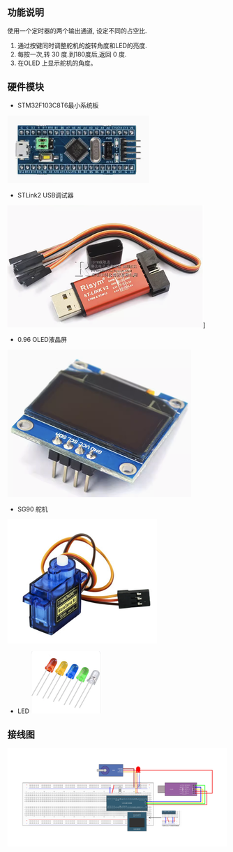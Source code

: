 ## 功能说明

使用一个定时器的两个输出通道, 设定不同的占空比.

1. 通过按键同时调整舵机的旋转角度和LED的亮度.
2. 每按一次,转 30 度.到180度后,返回 0 度.
3. 在OLED 上显示舵机的角度。

## 硬件模块

* STM32F103C8T6最小系统板

![STM32F103C8T6最小系统板](STM32F103C8T6.png)

* STLink2 USB调试器

![STLink2 USB调试器](STLink2.png)]

* 0.96 OLED液晶屏

![OLED液晶屏](OLED.png)

* SG90 舵机

![SG90 舵机](sg90.png)

* LED
![LED](LED.png)

## 接线图

![](pcb-board.jpg)

